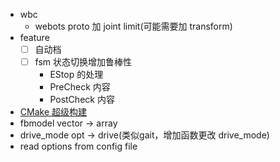 - wbc
  - webots proto 加 joint limit(可能需要加 transform)
- feature
  - [ ] 自动档
  - [ ] fsm 状态切换增加鲁棒性
    - EStop 的处理
    - PreCheck 内容
    - PostCheck 内容
- [CMake 超级构建](https://www.bookstack.cn/read/CMake-Cookbook/content-chapter10-10.4-chinese.md)
- fbmodel vector -> array
- drive_mode opt -> drive(类似gait，增加函数更改 drive_mode)
- read options from config file
